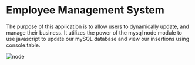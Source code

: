 # Employee Management System

The purpose of this application is to allow users to dynamically update, and manage their business. It utilizes the power of the mysql node module to use javascript to update our mySQL database and view our insertions using console.table.

![node](https://user-images.githubusercontent.com/69655334/107864824-25ffbc80-6e2e-11eb-944d-0c5a58df5a60.png)


